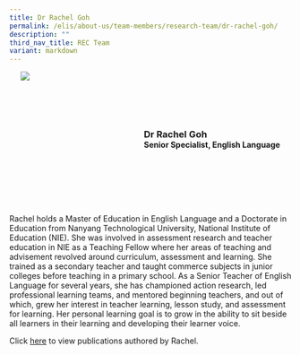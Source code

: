 ```yaml
---
title: Dr Rachel Goh
permalink: /elis/about-us/team-members/research-team/dr-rachel-goh/
description: ""
third_nav_title: REC Team
variant: markdown
---
```

<div class="flex">
	<div class="imgCrop">
		<img src="/images/Team%20Members/Rachel%20Goh%20Use%20for%20Website.jpg" class="m-0"></div>
		<div class="flex-col">
		<h3 class="m-0"><strong>Dr Rachel Goh</strong></h3>
		<strong>Senior Specialist, English Language</strong>
	</div>
	</div>

<style>
	.m-0 {
		margin: 0 !important;
	}
	.flex {
		display: flex;
		justify-content: center;
		align-items: center; 
		gap: 20px;
	flex-wrap:wrap;
	}
.imgCrop {
    width: 200px !important;
    aspect-ratio: 5/6;
	overflow: hidden;
}
	.flex-col {
		display: flex;
		flex-direction: column;
	}
</style>

		 
Rachel holds a Master of Education in English Language and a Doctorate in Education from Nanyang Technological University, National Institute of Education (NIE). She was involved in assessment research and teacher education in NIE as a Teaching Fellow where her areas of teaching and advisement revolved around curriculum, assessment and learning. She trained as a secondary teacher and taught commerce subjects in junior colleges before teaching in a primary school. As a Senior Teacher of English Language for several years, she has championed action research, led professional learning teams, and mentored beginning teachers, and out of which, grew her interest in teacher learning, lesson study, and assessment for learning. Her personal learning goal is to grow in the ability to sit beside all learners in their learning and developing their learner voice.

Click [here](/elis/about-us/team-members/staff-publications/rachel-goh/) to view publications authored by Rachel.